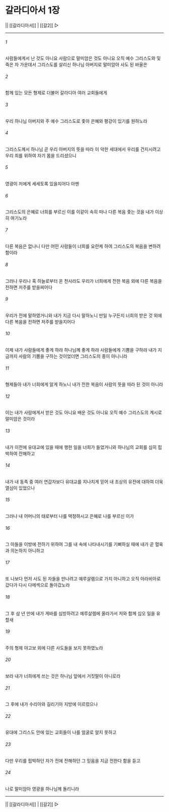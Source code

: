 # 갈라디아서 1장

|| [[갈라디아서]] | [[갈2]] ▷
***

###### 1
사람들에게서 난 것도 아니요 사람으로 말미암은 것도 아니요 오직 예수 그리스도와 및 죽은 자 가운데서 그리스도를 살리신 하나님 아버지로 말미암아 사도 된 바울은

###### 2
함께 있는 모든 형제로 더불어 갈라디아 여러 교회들에게

###### 3
우리 하나님 아버지와 주 예수 그리스도로 좇아 은혜와 평강이 있기를 원하노라

###### 4
그리스도께서 하나님 곧 우리 아버지의 뜻을 따라 이 악한 세대에서 우리를 건지시려고 우리 죄를 위하여 자기 몸을 드리셨으니

###### 5
영광이 저에게 세세토록 있을지어다 아멘

###### 6
그리스도의 은혜로 너희를 부르신 이를 이같이 속히 떠나 다른 복음 좇는 것을 내가 이상히 여기노라

###### 7
다른 복음은 없나니 다만 어떤 사람들이 너희를 요란케 하여 그리스도의 복음을 변하려 함이라

###### 8
그러나 우리나 혹 하늘로부터 온 천사라도 우리가 너희에게 전한 복음 외에 다른 복음을 전하면 저주를 받을찌어다

###### 9
우리가 전에 말하였거니와 내가 지금 다시 말하노니 만일 누구든지 너희의 받은 것 외에 다른 복음을 전하면 저주를 받을지어다

###### 10
이제 내가 사람들에게 좋게 하랴 하나님께 좋게 하랴 사람들에게 기쁨을 구하랴 내가 지금까지 사람의 기쁨을 구하는 것이었더면 그리스도의 종이 아니니라

###### 11
형제들아 내가 너희에게 알게 하노니 내가 전한 복음이 사람의 뜻을 따라 된 것이 아니라

###### 12
이는 내가 사람에게서 받은 것도 아니요 배운 것도 아니요 오직 예수 그리스도의 계시로 말미암은 것이라

###### 13
내가 이전에 유대교에 있을 때에 행한 일을 너희가 들었거니와 하나님의 교회를 심히 핍박하여 잔해하고

###### 14
내가 내 동족 중 여러 연갑자보다 유대교를 지나치게 믿어 내 조상의 유전에 대하여 더욱 열심이 있었으나

###### 15
그러나 내 어머니의 태로부터 나를 택정하시고 은혜로 나를 부르신 이가

###### 16
그 아들을 이방에 전하기 위하여 그를 내 속에 나타내시기를 기뻐하실 때에 내가 곧 혈육과 의논하지 아니하고

###### 17
또 나보다 먼저 사도 된 자들을 만나려고 예루살렘으로 가지 아니하고 오직 아라비아로 갔다가 다시 다메섹으로 돌아갔노라

###### 18
그 후 삼 년 만에 내가 게바를 심방하려고 예루살렘에 올라가서 저와 함께 십오 일을 유할새

###### 19
주의 형제 야고보 외에 다른 사도들을 보지 못하였노라

###### 20
보라 내가 너희에게 쓰는 것은 하나님 앞에서 거짓말이 아니로라

###### 21
그 후에 내가 수리아와 길리기아 지방에 이르렀으나

###### 22
유대에 그리스도 안에 있는 교회들이 나를 얼굴로 알지 못하고

###### 23
다만 우리를 핍박하던 자가 전에 잔해하던 그 믿음을 지금 전한다 함을 듣고

###### 24
나로 말미암아 영광을 하나님께 돌리니라

***
|| [[갈라디아서]] | [[갈2]] ▷